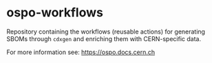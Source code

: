 # ospo-workflows
Repository containing the workflows (reusable actions) for generating SBOMs through `cdxgen` and enriching them with CERN-specific data.

For more information see: https://ospo.docs.cern.ch